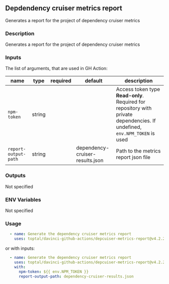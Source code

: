 ## Depdendency cruiser metrics report

Generates a report for the project of dependency cruiser metrics

### Description

Generates a report for the project of dependency cruiser metrics

### Inputs

The list of arguments, that are used in GH Action:

| name                 | type   | required | default                         | description                                                                                                               |
| -------------------- | ------ | -------- | ------------------------------- | ------------------------------------------------------------------------------------------------------------------------- |
| `npm-token`          | string |          |                                 | Access token type **Read-only**. Required for repository with private dependencies. If undefined, `env.NPM_TOKEN` is used |
| `report-output-path` | string |          | dependency-cruiser-results.json | Path to the metrics report json file                                                                                      |

### Outputs

Not specified

### ENV Variables

Not specified

### Usage

```yaml
  - name: Generate the dependency cruiser metrics report
    uses: toptal/davinci-github-actions/depcuiser-metrics-report@v4.2.2
```

or with inputs:

```yaml
  - name: Generate the dependency cruiser metrics report
    uses: toptal/davinci-github-actions/depcuiser-metrics-report@v4.2.2
    with:
      npm-token: ${{ env.NPM_TOKEN }}
      report-output-path: dependency-cruiser-results.json
```
